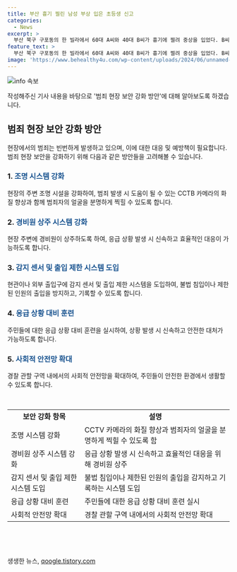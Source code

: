 ```yaml
---
title: 부산 흉기 찔린 남성 부상 입은 초등생 신고
categories:
  - News
excerpt: >
  부산 북구 구포동의 한 빌라에서 60대 A씨와 40대 B씨가 흉기에 찔려 중상을 입었다. B씨는 병원에서 숨지고, A씨는 의식이 없는 상태다. 경찰은 A씨가 흉기를 B씨에게 휘둘렀을 가능성이 크다고 밝혔으며, 이들이 알고 지냈던 것으로 보고 관계를 살펴보고 있다. B씨의 딸도 공격을 받아 신고 후에 상처를 발견했다. 사건 현장의 CCTV가 없어 목격자를 찾고 있으며, 상황을 구체적으로 파악하기 위해 노력 중이다.
feature_text: >
  부산 북구 구포동의 한 빌라에서 60대 A씨와 40대 B씨가 흉기에 찔려 중상을 입었다. B씨는 병원에서 숨지고, A씨는 의식이 없는 상태다. 경찰은 A씨가 흉기를 B씨에게 휘둘렀을 가능성이 크다고 밝혔으며, 이들이 알고 지냈던 것으로 보고 관계를 살펴보고 있다. B씨의 딸도 공격을 받아 신고 후에 상처를 발견했다. 사건 현장의 CCTV가 없어 목격자를 찾고 있으며, 상황을 구체적으로 파악하기 위해 노력 중이다.
image: 'https://www.behealthy4u.com/wp-content/uploads/2024/06/unnamed-file.png'
---
```


<p><img src="https://www.behealthy4u.com/wp-content/uploads/2024/06/unnamed-file.png" alt="info 속보" /></p>

<p>작성해주신 기사 내용을 바탕으로 '범죄 현장 보안 강화 방안'에 대해 알아보도록 하겠습니다.</p>

<h2 data-ke-size="size26">범죄 현장 보안 강화 방안</h2>

<p data-ke-size="size16">현장에서의 범죄는 빈번하게 발생하고 있으며, 이에 대한 대응 및 예방책이 필요합니다. 범죄 현장 보안을 강화하기 위해 다음과 같은 방안들을 고려해볼 수 있습니다.</p>

<h3>1. <b><span style="color: #1a5490;">조명 시스템 강화</span></b></h3>

<p data-ke-size="size16">현장의 주변 조명 시설을 강화하여, 범죄 발생 시 도움이 될 수 있는 CCTB 카메라의 화질 향상과 함께 범죄자의 얼굴을 분명하게 찍힐 수 있도록 합니다.</p>

<h3>2. <b><span style="color: #1a5490;">경비원 상주 시스템 강화</span></b></h3>

<p data-ke-size="size16">현장 주변에 경비원이 상주하도록 하여, 응급 상황 발생 시 신속하고 효율적인 대응이 가능하도록 합니다.</p>

<h3>3. <b><span style="color: #1a5490;">감지 센서 및 출입 제한 시스템 도입</span></b></h3>

<p data-ke-size="size16">현관이나 외부 출입구에 감지 센서 및 출입 제한 시스템을 도입하여, 불법 침입이나 제한된 인원의 출입을 방지하고, 기록할 수 있도록 합니다.</p>

<h3>4. <b><span style="color: #1a5490;">응급 상황 대비 훈련</span></b></h3>

<p data-ke-size="size16">주민들에 대한 응급 상황 대비 훈련을 실시하여, 상황 발생 시 신속하고 안전한 대처가 가능하도록 합니다.</p>

<h3>5. <b><span style="color: #1a5490;">사회적 안전망 확대</span></b></h3>

<p data-ke-size="size16">경찰 관할 구역 내에서의 사회적 안전망을 확대하여, 주민들이 안전한 환경에서 생활할 수 있도록 합니다.</p>

<p data-ke-size="size16">&nbsp;</p>

<table>
    <tbody>
        <tr>
            <td style="text-align: center; height: 17px;"><b>보안 강화 항목</b></td>
            <td style="text-align: center; height: 17px;"><b>설명</b></td>
        </tr>
        <tr>
            <td style="text-align: left;">조명 시스템 강화</td>
            <td style="text-align: left;">CCTV 카메라의 화질 향상과 범죄자의 얼굴을 분명하게 찍힐 수 있도록 함</td>
        </tr>
        <tr>
            <td style="text-align: left;">경비원 상주 시스템 강화</td>
            <td style="text-align: left;">응급 상황 발생 시 신속하고 효율적인 대응을 위해 경비원 상주</td>
        </tr>
        <tr>
            <td style="text-align: left;">감지 센서 및 출입 제한 시스템 도입</td>
            <td style="text-align: left;">불법 침입이나 제한된 인원의 출입을 감지하고 기록하는 시스템 도입</td>
        </tr>
        <tr>
            <td style="text-align: left;">응급 상황 대비 훈련</td>
            <td style="text-align: left;">주민들에 대한 응급 상황 대비 훈련 실시</td>
        </tr>
        <tr>
            <td style="text-align: left;">사회적 안전망 확대</td>
            <td style="text-align: left;">경찰 관할 구역 내에서의 사회적 안전망 확대</td>
        </tr>
    </tbody>
</table>

<p data-ke-size="size16">&nbsp;</p>

<p data-ke-size="size16">&nbsp;</p>
생생한 뉴스, <a href="https://qoogle.tistory.com" rel="dofollow">qoogle.tistory.com</a>



